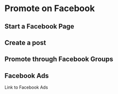 # Promote on Facebook

## Start a Facebook Page

## Create a post

## Promote through Facebook Groups

## Facebook Ads

Link to Facebook Ads
